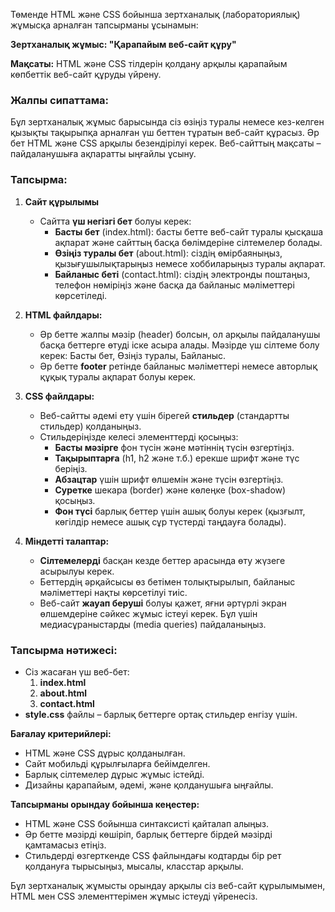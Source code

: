 Төменде HTML және CSS бойынша зертханалық (лабораториялық) жұмысқа арналған тапсырманы ұсынамын:

**Зертханалық жұмыс: "Қарапайым веб-сайт құру"**

**Мақсаты:** HTML және CSS тілдерін қолдану арқылы қарапайым көпбеттік веб-сайт құруды үйрену.

### **Жалпы сипаттама:**
Бұл зертханалық жұмыс барысында сіз өзіңіз туралы немесе кез-келген қызықты тақырыпқа арналған үш беттен тұратын веб-сайт құрасыз. Әр бет HTML және CSS арқылы безендірілуі керек. Веб-сайттың мақсаты – пайдаланушыға ақпаратты ыңғайлы ұсыну.

### **Тапсырма:**
1. **Сайт құрылымы**
    - Сайтта **үш негізгі бет** болуы керек:
        - **Басты бет** (index.html): басты бетте веб-сайт туралы қысқаша ақпарат және сайттың басқа бөлімдеріне сілтемелер болады.
        - **Өзіңіз туралы бет** (about.html): сіздің өмірбаяныңыз, қызығушылықтарыңыз немесе хоббиларыңыз туралы ақпарат.
        - **Байланыс беті** (contact.html): сіздің электронды поштаңыз, телефон нөміріңіз және басқа да байланыс мәліметтері көрсетіледі.

2. **HTML файлдары:**
    - Әр бетте жалпы мәзір (header) болсын, ол арқылы пайдаланушы басқа беттерге өтуді іске асыра алады. Мәзірде үш сілтеме болу керек: Басты бет, Өзіңіз туралы, Байланыс.
    - Әр бетте **footer** ретінде байланыс мәліметтері немесе авторлық құқық туралы ақпарат болуы керек.

3. **CSS файлдары:**
    - Веб-сайтты әдемі ету үшін бірегей **стильдер** (стандартты стильдер) қолданыңыз.
    - Стильдеріңізде келесі элементтерді қосыңыз:
        - **Басты мәзірге** фон түсін және мәтіннің түсін өзгертіңіз.
        - **Тақырыптарға** (h1, h2 және т.б.) ерекше шрифт және түс беріңіз.
        - **Абзацтар** үшін шрифт өлшемін және түсін өзгертіңіз.
        - **Суретке** шекара (border) және көлеңке (box-shadow) қосыңыз.
        - **Фон түсі** барлық беттер үшін ашық болуы керек (қызғылт, көгілдір немесе ашық сұр түстерді таңдауға болады).

4. **Міндетті талаптар:**
    - **Сілтемелерді** басқан кезде беттер арасында өту жүзеге асырылуы керек.
    - Беттердің әрқайсысы өз бетімен толықтырылып, байланыс мәліметтері нақты көрсетілуі тиіс.
    - Веб-сайт **жауап беруші** болуы қажет, яғни әртүрлі экран өлшемдеріне сәйкес жұмыс істеуі керек. Бұл үшін медиасұраныстарды (media queries) пайдаланыңыз.

### **Тапсырма нәтижесі:**
- Сіз жасаған үш веб-бет:
    1. **index.html**
    2. **about.html**
    3. **contact.html**
- **style.css** файлы – барлық беттерге ортақ стильдер енгізу үшін.

**Бағалау критерийлері:**
- HTML және CSS дұрыс қолданылған.
- Сайт мобильді құрылғыларға бейімделген.
- Барлық сілтемелер дұрыс жұмыс істейді.
- Дизайны қарапайым, әдемі, және қолданушыға ыңғайлы.

**Тапсырманы орындау бойынша кеңестер:**
- HTML және CSS бойынша синтаксисті қайталап алыңыз.
- Әр бетте мәзірді көшіріп, барлық беттерге бірдей мәзірді қамтамасыз етіңіз.
- Стильдерді өзгерткенде CSS файлындағы кодтарды бір рет қолдануға тырысыңыз, мысалы, класстар арқылы.

Бұл зертханалық жұмысты орындау арқылы сіз веб-сайт құрылымымен, HTML мен CSS элементтерімен жұмыс істеуді үйренесіз.
